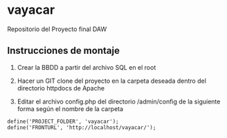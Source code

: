 # vayacar
Repositorio del Proyecto final DAW

## Instrucciones de montaje

1. Crear la BBDD a partir del archivo SQL en el root

2. Hacer un GIT clone del proyecto en la carpeta deseada dentro del directorio httpdocs de Apache

3. Editar el archivo config.php del directorio /admin/config de la siguiente forma según el nombre de la carpeta

```
define('PROJECT_FOLDER', 'vayacar');
define('FRONTURL', 'http://localhost/vayacar/');
```
